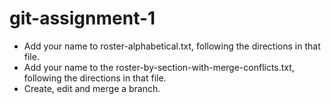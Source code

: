 # git-assignment-1

* Add your name to roster-alphabetical.txt, following the directions in that file.
* Add your name to the roster-by-section-with-merge-conflicts.txt, following the directions in that file.
* Create, edit and merge a branch.
